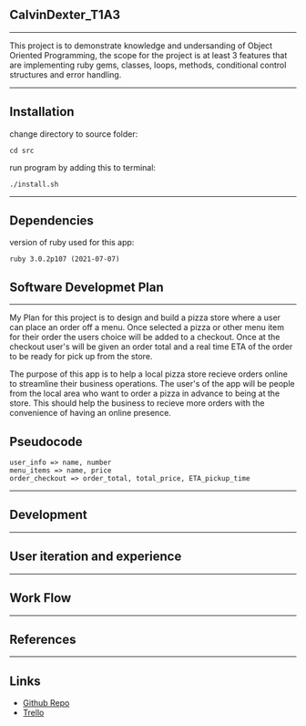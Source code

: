## CalvinDexter_T1A3
***
This project is to demonstrate knowledge and undersanding of Object Oriented Programming, the scope for the project is at least 3 features that are implementing ruby gems, classes, loops, methods, conditional control structures and error handling. 


***
## Installation
change directory to source folder:
```
cd src
```
run program by adding this to terminal:
```
./install.sh
```
***
## Dependencies
version of ruby used for this app:
```
ruby 3.0.2p107 (2021-07-07)
```

## Software Developmet Plan 
***
My Plan for this project is to design and build a pizza store where a user can place an order off a menu. Once selected a pizza or other menu item for their order the users choice will be added to a checkout. Once at the checkout user's will be given an order total and a real time ETA of the order to be ready for pick up from the store.  

The purpose of this app is to help a local pizza store recieve orders online to streamline their business operations. The user's of the app will be people from the local area who want to order a pizza in advance to being at the store. This should help the business to recieve more orders with the convenience of having an online presence.

## Pseudocode
```
user_info => name, number
menu_items => name, price
order_checkout => order_total, total_price, ETA_pickup_time
```
***

## Development
***

## User iteration and experience 
***

## Work Flow 
***
## References 


***
## Links
- [Github Repo](https://github.com/calvdext/CalvinDexter_T1A3)
- [Trello](https://trello.com/b/W4bT7wCQ/calvindextert1a3-terminal-application-project)